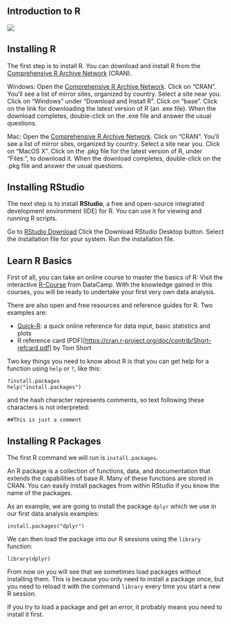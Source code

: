## Introduction to R


![](https://upload.wikimedia.org/wikipedia/commons/thumb/1/1b/R_logo.svg/200px-R_logo.svg.png)



## Installing R

The first step is to install R. You can download and install R from
the [Comprehensive R Archive Network](https://cran.r-project.org/)
(CRAN). 

Windows:
Open the [Comprehensive R Archive Network](https://cran.r-project.org/). 
Click on “CRAN”. You’ll see a list of mirror sites, organized by country. 
Select a site near you. 
Click on “Windows” under “Download and Install R”. 
Click on “base”. 
Click on the link for downloading the latest version of R (an .exe file). 
When the download completes, double-click on the .exe file and answer the usual questions. 

Mac:
Open the [Comprehensive R Archive Network](https://cran.r-project.org/). 
Click on “CRAN”. 
You’ll see a list of mirror sites, organized by country. 
Select a site near you. 
Click on “MacOS X”. 
Click on the .pkg file for the latest version of R, under “Files:”, to download it. 
When the download completes, double-click on the .pkg file and answer the usual questions. 


## Installing RStudio

The next step is to install **RStudio**, a free and open-source integrated development environment (IDE) for R. You can use it for viewing and running R scripts. 

Go to [RStudio Download](https://www.rstudio.com/products/rstudio/#Desktop)
Click the Download RStudio Desktop button.
Select the installation file for your system.
Run the installation file.


## Learn R Basics

First of all, you can take an online course to master the basics of R: Visit the interactive [R-Course](https://www.datacamp.com/getting-started?step=2&track=r ) from DataCamp. With the knowledge gained in this courses, you will be ready to undertake your first very own data analysis. 

There are also open and free resources and reference
guides for R. Two examples are:

* [Quick-R](http://www.statmethods.net/): a quick online reference for data input, basic statistics and plots
* R reference card (PDF)[https://cran.r-project.org/doc/contrib/Short-refcard.pdf] by Tom Short 

Two key things you need to know about R is that you can get help for a function using `help` or `?`, like this:
```{r,eval=FALSE}
?install.packages
help("install.packages")
```

and the hash character represents comments, so text following these
characters is not interpreted:

```{r}
##This is just a comment
```

## Installing R Packages

The first R command we will run is `install.packages`. 

An R package is a collection of functions, data, and documentation that extends the capabilities of base R. 
Many of these functions are stored in CRAN. You can easily install packages from within RStudio if you know
the name of the packages. 

As an example, we are going to install the
package `dplyr` which we use in our first data
analysis examples: 

```{r,eval=FALSE}
install.packages("dplyr")
```

We can then load the package into our R sessions using the `library` function:

```{r}
library(dplyr)
```

From now on you will see that we sometimes load packages without
installing them. This is because you only need to install a package once, 
but you need to reload it with the command `library` every time you start 
a new R session.

If you try to load a package and get an error, it probably means you need to
install it first.
